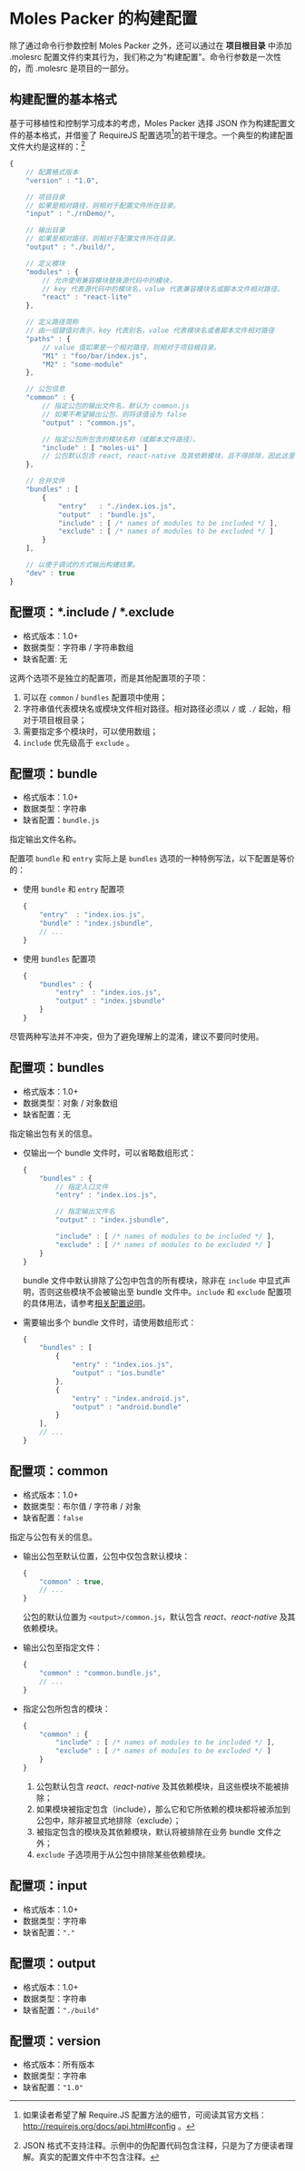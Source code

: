 #	Moles Packer 的构建配置

除了通过命令行参数控制 Moles Packer 之外，还可以通过在 __项目根目录__ 中添加 .molesrc 配置文件约束其行为，我们称之为“构建配置”。命令行参数是一次性的，而 .molesrc 是项目的一部分。

##	构建配置的基本格式

基于可移植性和控制学习成本的考虑，Moles Packer 选择 JSON 作为构建配置文件的基本格式，并借鉴了 RequireJS 配置选项[^1]的若干理念。一个典型的构建配置文件大约是这样的：[^2]
```js
{
	// 配置格式版本
	"version" : "1.0",

	// 项目目录
	// 如果是相对路径，则相对于配置文件所在目录。
	"input" : "./rnDemo/",

	// 输出目录
	// 如果是相对路径，则相对于配置文件所在目录。
	"output" : "./build/",

	// 定义模块
	"modules" : {
		// 允许使用兼容模块替换源代码中的模块，
		// key 代表源代码中的模块名，value 代表兼容模块名或脚本文件相对路径。
		"react" : "react-lite"
	},

	// 定义路径简称
	// 由一组键值对表示，key 代表别名，value 代表模块名或者脚本文件相对路径
	"paths" : {
		// value 值如果是一个相对路径，则相对于项目根目录。
		"M1" : "foo/bar/index.js",
		"M2" : "some-module"
	},

	// 公包信息
	"common" : {
		// 指定公包的输出文件名，默认为 common.js
		// 如果不希望输出公包，则将该值设为 false
		"output" : "common.js",

		// 指定公包所包含的模块名称（或脚本文件路径）。
		"include" : [ "moles-ui" ]
		// 公包默认包含 react, react-native 及其依赖模块，且不得排除，因此这里毋须复述。
	},

	// 合并文件
	"bundles" : [
		{
			"entry"   : "./index.ios.js",
			"output"  : "bundle.js",
			"include" : [ /* names of modules to be included */ ],
			"exclude" : [ /* names of modules to be excluded */ ]
		}
	],

	// 以便于调试的方式输出构建结果。
	"dev" : true
}
```

<a name="include-exclude"></a>
##	配置项：\*.include / \*.exclude
*	格式版本：1.0+
*	数据类型：字符串 / 字符串数组
*	缺省配置: 无

这两个选项不是独立的配置项，而是其他配置项的子项：
1.	可以在 ```common``` / ```bundles``` 配置项中使用；
2.	字符串值代表模块名或模块文件相对路径。相对路径必须以 ```/``` 或 ```./``` 起始，相对于项目根目录；
3.	需要指定多个模块时，可以使用数组；
4.	```include``` 优先级高于 ```exclude``` 。

##	配置项：bundle
*	格式版本：1.0+
*	数据类型：字符串
*	缺省配置：```bundle.js```

指定输出文件名称。

配置项 ```bundle``` 和 ```entry``` 实际上是 ```bundles``` 选项的一种特例写法，以下配置是等价的：
*	使用 ```bundle``` 和 ```entry``` 配置项
	```javascript
	{
		"entry"  : "index.ios.js",
		"bundle" : "index.jsbundle",
		// ...
	}
	```

*	使用 ```bundles``` 配置项
	```javascript
	{
		"bundles" : {
			"entry"  : "index.ios.js",
			"output" : "index.jsbundle"
		}
	}
	```
尽管两种写法并不冲突，但为了避免理解上的混淆，建议不要同时使用。

##	配置项：bundles
*	格式版本：1.0+
*	数据类型：对象 / 对象数组
*	缺省配置：无

指定输出包有关的信息。

*	仅输出一个 bundle 文件时，可以省略数组形式：
	```javascript
	{
		"bundles" : {
			// 指定入口文件
			"entry" : "index.ios.js",

			// 指定输出文件名
			"output" : "index.jsbundle",

			"include" : [ /* names of modules to be included */ ],
			"exclude" : [ /* names of modules to be excluded */ ]
		}
	}
	```
	bundle 文件中默认排除了公包中包含的所有模块，除非在 ```include``` 中显式声明，否则这些模块不会被输出至 bundle 文件中。```include``` 和 ```exclude``` 配置项的具体用法，请参考[相关配置说明](#include-exclude)。

*	需要输出多个 bundle 文件时，请使用数组形式：
	```javascript
	{
		"bundles" : [
			{
				"entry" : "index.ios.js",
				"output" : "ios.bundle"
			},
			{
				"entry" : "index.android.js",
				"output" : "android.bundle"
			}
		],
		// ...
	}
	```

##	配置项：common
*	格式版本：1.0+
*	数据类型：布尔值 / 字符串 / 对象
*	缺省配置：```false```

指定与公包有关的信息。
*	输出公包至默认位置，公包中仅包含默认模块：  
	```javascript
	{
		"common" : true,
		// ...
	}
	```
	公包的默认位置为 ```<output>/common.js```，默认包含 *react*、*react-native* 及其依赖模块。

*	输出公包至指定文件：
	```javascript
	{
		"common" : "common.bundle.js",
		// ...
	}
	```

*	指定公包所包含的模块：
	```javascript
	{
		"common" : {
			"include" : [ /* names of modules to be included */ ],
			"exclude" : [ /* names of modules to be excluded */ ]
		}
	}
	```
	1.	公包默认包含 *react*、*react-native* 及其依赖模块，且这些模块不能被排除；
	2.	如果模块被指定包含（include），那么它和它所依赖的模块都将被添加到公包中，除非被显式地排除（exclude）；
	3.	被指定包含的模块及其依赖模块，默认将被排除在业务 bundle 文件之外；
	4.	```exclude``` 子选项用于从公包中排除某些依赖模块。


##	配置项：input
*	格式版本：1.0+
*	数据类型：字符串
*	缺省配置：```"."```

##	配置项：output
*	格式版本：1.0+
*	数据类型：字符串
*	缺省配置：```"./build"```

##	配置项：version
*	格式版本：所有版本
*	数据类型：字符串
*	缺省配置：```"1.0"```


[^1]: 如果读者希望了解 Require.JS 配置方法的细节，可阅读其官方文档：http://requirejs.org/docs/api.html#config 。
[^2]: JSON 格式不支持注释。示例中的伪配置代码包含注释，只是为了方便读者理解。真实的配置文件中不包含注释。
